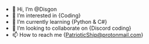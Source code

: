 - 👋 Hi, I’m @Disgon
- 👀 I’m interested in {Coding}
- 🌱 I’m currently learning {Python & C#}
- 💞️ I’m looking to collaborate on {Discord coding}
- 📫 How to reach me {PatrioticShip@protonmail.com}
